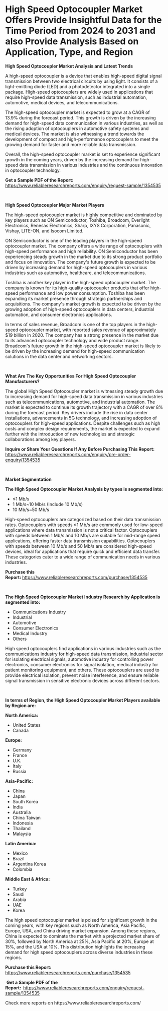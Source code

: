<p><h1>High Speed Optocoupler Market Offers Provide Insightful Data for the Time Period from 2024 to 2031 and also Provide Analysis Based on Application, Type, and Region</h1></p><p><strong>High Speed Optocoupler Market Analysis and Latest Trends</strong></p>
<p><p>A high-speed optocoupler is a device that enables high-speed digital signal transmission between two electrical circuits by using light. It consists of a light-emitting diode (LED) and a photodetector integrated into a single package. High-speed optocouplers are widely used in applications that require high-speed data transmission, such as industrial automation, automotive, medical devices, and telecommunications.</p><p>The high-speed optocoupler market is expected to grow at a CAGR of 13.9% during the forecast period. This growth is driven by the increasing demand for high-speed data communication in various industries, as well as the rising adoption of optocouplers in automotive safety systems and medical devices. The market is also witnessing a trend towards the development of compact and high-performance optocouplers to meet the growing demand for faster and more reliable data transmission.</p><p>Overall, the high-speed optocoupler market is set to experience significant growth in the coming years, driven by the increasing demand for high-speed data transmission in various industries and the continuous innovation in optocoupler technology.</p></p>
<p><strong>Get a Sample PDF of the Report:&nbsp;</strong> <a href="https://www.reliableresearchreports.com/enquiry/request-sample/1354535">https://www.reliableresearchreports.com/enquiry/request-sample/1354535</a></p>
<p>&nbsp;</p>
<p><strong>High Speed Optocoupler Major Market Players</strong></p>
<p><p>The high-speed optocoupler market is highly competitive and dominated by key players such as ON Semiconductor, Toshiba, Broadcom, Everlight Electronics, Renesas Electronics, Sharp, IXYS Corporation, Panasonic, Vishay, LITE-ON, and Isocom Limited. </p><p>ON Semiconductor is one of the leading players in the high-speed optocoupler market. The company offers a wide range of optocouplers with high-speed performance and high reliability. ON Semiconductor has been experiencing steady growth in the market due to its strong product portfolio and focus on innovation. The company's future growth is expected to be driven by increasing demand for high-speed optocouplers in various industries such as automotive, healthcare, and telecommunications.</p><p>Toshiba is another key player in the high-speed optocoupler market. The company is known for its high-quality optocoupler products that offer high-speed performance and low power consumption. Toshiba has been expanding its market presence through strategic partnerships and acquisitions. The company's market growth is expected to be driven by the growing adoption of high-speed optocouplers in data centers, industrial automation, and consumer electronics applications.</p><p>In terms of sales revenue, Broadcom is one of the top players in the high-speed optocoupler market, with reported sales revenue of approximately $19 billion in 2020. The company has a strong presence in the market due to its advanced optocoupler technology and wide product range. Broadcom's future growth in the high-speed optocoupler market is likely to be driven by the increasing demand for high-speed communication solutions in the data center and networking sectors.</p></p>
<p>&nbsp;</p>
<p><strong>What Are The Key Opportunities For High Speed Optocoupler Manufacturers?</strong></p>
<p><p>The global High Speed Optocoupler market is witnessing steady growth due to increasing demand for high-speed data transmission in various industries such as telecommunications, automotive, and industrial automation. The market is expected to continue its growth trajectory with a CAGR of over 8% during the forecast period. Key drivers include the rise in data center installations, advancements in 5G technology, and increasing adoption of optocouplers for high-speed applications. Despite challenges such as high costs and complex design requirements, the market is expected to expand further with the introduction of new technologies and strategic collaborations among key players.</p></p>
<p><strong>Inquire or Share Your Questions If Any Before Purchasing This Report:</strong> <a href="https://www.reliableresearchreports.com/enquiry/pre-order-enquiry/1354535">https://www.reliableresearchreports.com/enquiry/pre-order-enquiry/1354535</a></p>
<p>&nbsp;</p>
<p><strong>Market Segmentation</strong></p>
<p><strong>The High Speed Optocoupler Market Analysis by types is segmented into:</strong></p>
<p><ul><li>≤1 Mb/s</li><li>1 Mb/s~10 Mb/s (Include 10 Mb/s)</li><li>10 Mb/s~50 Mb/s</li></ul></p>
<p><p>High-speed optocouplers are categorized based on their data transmission rates. Optocouplers with speeds ≤1 Mb/s are commonly used for low-speed applications where data transmission is not a critical factor. Optocouplers with speeds between 1 Mb/s and 10 Mb/s are suitable for mid-range speed applications, offering faster data transmission capabilities. Optocouplers with speeds between 10 Mb/s and 50 Mb/s are considered high-speed devices, ideal for applications that require quick and efficient data transfer. These categories cater to a wide range of communication needs in various industries.</p></p>
<p><strong>Purchase this Report:&nbsp;</strong><a href="https://www.reliableresearchreports.com/purchase/1354535">https://www.reliableresearchreports.com/purchase/1354535</a></p>
<p>&nbsp;</p>
<p><strong>The High Speed Optocoupler Market Industry Research by Application is segmented into:</strong></p>
<p><ul><li>Communications Industry</li><li>Industrial</li><li>Automotive</li><li>Consumer Electronics</li><li>Medical Industry</li><li>Others</li></ul></p>
<p><p>High speed optocouplers find applications in various industries such as the communications industry for high-speed data transmission, industrial sector for isolating electrical signals, automotive industry for controlling power electronics, consumer electronics for signal isolation, medical industry for patient monitoring equipment, and others. These optocouplers are used to provide electrical isolation, prevent noise interference, and ensure reliable signal transmission in sensitive electronic devices across different sectors.</p></p>
<p>&nbsp;</p>
<p><strong>In terms of Region, the High Speed Optocoupler Market Players available by Region are:</strong></p>
<p>
    <p> <strong> North America: </strong>
        <ul>
            <li>United States</li>
            <li>Canada</li>
        </ul>
        </p> 
    <p> <strong> Europe: </strong>
        <ul>
            <li>Germany</li>
            <li>France</li>
            <li>U.K.</li>
            <li>Italy</li>
            <li>Russia</li>
        </ul>
        </p> 
    <p> <strong> Asia-Pacific: </strong>
        <ul>
            <li>China</li>
            <li>Japan</li>
            <li>South Korea</li>
            <li>India</li>
            <li>Australia</li>
            <li>China Taiwan</li>
            <li>Indonesia</li>
            <li>Thailand</li>
            <li>Malaysia</li>
        </ul>
        </p> 
    <p> <strong> Latin America: </strong>
        <ul>
            <li>Mexico</li>
            <li>Brazil</li>
            <li>Argentina Korea</li>
            <li>Colombia</li>
        </ul>
        </p> 
    <p> <strong> Middle East & Africa: </strong>
        <ul>
            <li>Turkey</li>
            <li>Saudi</li>
            <li>Arabia</li>
            <li>UAE</li>
            <li>Korea</li>
        </ul>
    </p>
    </p>
<p><p>The high speed optocoupler market is poised for significant growth in the coming years, with key regions such as North America, Asia Pacific, Europe, USA, and China driving market expansion. Among these regions, China is expected to dominate the market with a projected market share of 30%, followed by North America at 25%, Asia Pacific at 20%, Europe at 15%, and the USA at 10%. This distribution highlights the increasing demand for high speed optocouplers across diverse industries in these regions.</p></p>
<p><strong>Purchase this Report: </strong><a href="https://www.reliableresearchreports.com/purchase/1354535">https://www.reliableresearchreports.com/purchase/1354535</a></p>
<p>&nbsp;<strong>Get a Sample PDF of the Report:&nbsp;&nbsp;</strong><a href="https://www.reliableresearchreports.com/enquiry/request-sample/1354535">https://www.reliableresearchreports.com/enquiry/request-sample/1354535</a></p>
<p><strong></strong></p>
<p>Check more reports on https://www.reliableresearchreports.com/</p>